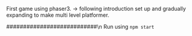 First game using phaser3.
-> following introduction set up and gradually expanding to make multi level platformer.

###########################\n
Run using `npm start`
